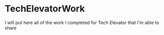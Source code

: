 # TechElevatorWork
I will put here all of the work I completed for Tech Elevator that I'm able to share
